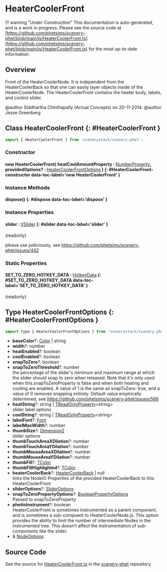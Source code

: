# HeaterCoolerFront

!!! warning "Under Construction"
    This documentation is auto-generated, and is a work in progress. Please see the source code at
    [https://github.com/phetsims/scenery-phet/blob/main/js/HeaterCoolerFront.ts](https://github.com/phetsims/scenery-phet/blob/main/js/HeaterCoolerFront.ts) for the most up-to-date information.

## Overview

Front of the HeaterCoolerNode.  It is independent from the HeaterCoolerBack so that one can easily layer objects
inside of the HeaterCoolerNode.  The HeaterCoolerFront contains the heater body, labels, and control slider.

@author Siddhartha Chinthapally (Actual Concepts) on 20-11-2014.
@author Jesse Greenberg


## Class HeaterCoolerFront {: #HeaterCoolerFront }


```js
import { HeaterCoolerFront } from 'scenerystack/scenery-phet';
```
### Constructor

#### new HeaterCoolerFront( heatCoolAmountProperty : <span style="font-weight: 400;">[NumberProperty](../axon/NumberProperty.md)</span>, providedOptions? : <span style="font-weight: 400;">[HeaterCoolerFrontOptions](../scenery-phet/HeaterCoolerFront.md#HeaterCoolerFrontOptions)</span> ) {: #HeaterCoolerFront-constructor data-toc-label='new HeaterCoolerFront' }

### Instance Methods

#### dispose() {: #dispose data-toc-label='dispose' }

### Instance Properties

#### slider : <span style="font-weight: 400;">[VSlider](../sun/VSlider.md)</span> {: #slider data-toc-label='slider' }

(readonly)

please use judiciously, see https://github.com/phetsims/scenery-phet/issues/442

### Static Properties

#### SET_TO_ZERO_HOTKEY_DATA : <span style="font-weight: 400;">[HotkeyData](../scenery/HotkeyData.md)</span> {: #SET_TO_ZERO_HOTKEY_DATA data-toc-label='SET_TO_ZERO_HOTKEY_DATA' }

(readonly)



## Type HeaterCoolerFrontOptions {: #HeaterCoolerFrontOptions }


```js
import type { HeaterCoolerFrontOptions } from 'scenerystack/scenery-phet';
```


- **baseColor**?: [Color](../scenery/Color.md) | <span style="color: hsla(calc(var(--md-hue) + 180deg),80%,40%,1);">string</span>
- **width**?: <span style="color: hsla(calc(var(--md-hue) + 180deg),80%,40%,1);">number</span>
- **heatEnabled**?: <span style="color: hsla(calc(var(--md-hue) + 180deg),80%,40%,1);">boolean</span>
- **coolEnabled**?: <span style="color: hsla(calc(var(--md-hue) + 180deg),80%,40%,1);">boolean</span>
- **snapToZero**?: <span style="color: hsla(calc(var(--md-hue) + 180deg),80%,40%,1);">boolean</span>
- **snapToZeroThreshold**?: <span style="color: hsla(calc(var(--md-hue) + 180deg),80%,40%,1);">number</span>
<br>  the percentage of the slider's minimum and maximum range at which the slider should snap to zero when
  released. Note that it's only used when this.snapToZeroProperty is false and when both heating and cooling
  are enabled. A value of 1 is the same as snapToZero: true, and a value of 0 removes snapping entirely.
  Default value empirically determined, see https://github.com/phetsims/scenery-phet/issues/568
- **heatString**?: <span style="color: hsla(calc(var(--md-hue) + 180deg),80%,40%,1);">string</span> | [TReadOnlyProperty](../axon/TReadOnlyProperty.md)&lt;<span style="color: hsla(calc(var(--md-hue) + 180deg),80%,40%,1);">string</span>&gt;
<br>  slider label options
- **coolString**?: <span style="color: hsla(calc(var(--md-hue) + 180deg),80%,40%,1);">string</span> | [TReadOnlyProperty](../axon/TReadOnlyProperty.md)&lt;<span style="color: hsla(calc(var(--md-hue) + 180deg),80%,40%,1);">string</span>&gt;
- **labelFont**?: [Font](../scenery/Font.md)
- **labelMaxWidth**?: <span style="color: hsla(calc(var(--md-hue) + 180deg),80%,40%,1);">number</span>
- **thumbSize**?: [Dimension2](../dot/Dimension2.md)
<br>  slider options
- **thumbTouchAreaXDilation**?: <span style="color: hsla(calc(var(--md-hue) + 180deg),80%,40%,1);">number</span>
- **thumbTouchAreaYDilation**?: <span style="color: hsla(calc(var(--md-hue) + 180deg),80%,40%,1);">number</span>
- **thumbMouseAreaXDilation**?: <span style="color: hsla(calc(var(--md-hue) + 180deg),80%,40%,1);">number</span>
- **thumbMouseAreaYDilation**?: <span style="color: hsla(calc(var(--md-hue) + 180deg),80%,40%,1);">number</span>
- **thumbFill**?: [TColor](../scenery/TColor.md)
- **thumbFillHighlighted**?: [TColor](../scenery/TColor.md)
- **heaterCoolerBack**?: [HeaterCoolerBack](../scenery-phet/HeaterCoolerBack.md) | <span style="color: hsla(calc(var(--md-hue) + 180deg),80%,40%,1);">null</span>
<br>  links the NodeIO Properties of the provided HeaterCoolerBack to this HeaterCoolerFront
- **sliderOptions**?: [SliderOptions](../sun/Slider.md#SliderOptions)
- **snapToZeroPropertyOptions**?: [BooleanPropertyOptions](../axon/BooleanProperty.md#BooleanPropertyOptions)
<br>  Passed to snapToZeroProperty
- **phetioInstrument**?: <span style="color: hsla(calc(var(--md-hue) + 180deg),80%,40%,1);">boolean</span>
<br>  HeaterCoolerFront is sometimes instrumented as a parent component, and is sometimes a sub-compoent to
  HeaterCoolerNode.js. This option provides the ability to limit the number of intermediate Nodes in the
  instrumented tree. This doesn't affect the instrumentation of sub-components like the slider.
- &amp; [NodeOptions](../scenery/Node.md#NodeOptions)




## Source Code

See the source for [HeaterCoolerFront.ts](https://github.com/phetsims/scenery-phet/blob/main/js/HeaterCoolerFront.ts) in the [scenery-phet](https://github.com/phetsims/scenery-phet) repository.
